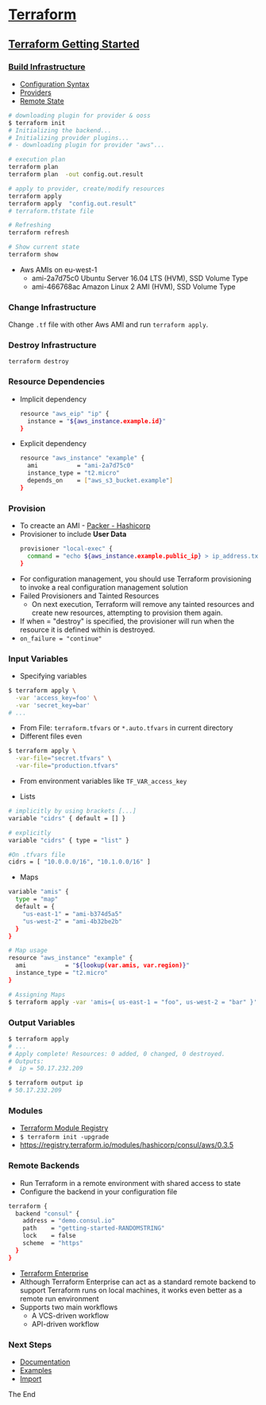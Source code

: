 # [Terraform](https://www.terraform.io)

## [Terraform Getting Started](https://www.terraform.io/intro/getting-started/install.html)

### [Build Infrastructure](https://www.terraform.io/intro/getting-started/build.html)

* [Configuration Syntax](https://www.terraform.io/docs/configuration/syntax.html)
* [Providers](https://www.terraform.io/docs/providers/index.html)
* [Remote State](https://www.terraform.io/docs/state/remote.html)

```bash
# downloading plugin for provider & ooss
$ terraform init
# Initializing the backend...
# Initializing provider plugins...
# - downloading plugin for provider "aws"...

# execution plan
terraform plan  
terraform plan  -out config.out.result  

# apply to provider, create/modify resources
terraform apply  
terraform apply  "config.out.result"
# terraform.tfstate file  

# Refreshing
terraform refresh

# Show current state
terraform show
```

* Aws AMIs on eu-west-1
  - ami-2a7d75c0	Ubuntu Server 16.04 LTS (HVM), SSD Volume Type
  - ami-466768ac	Amazon Linux 2 AMI (HVM), SSD Volume Type


### Change Infrastructure
Change `.tf` file with other Aws AMI and run `terraform apply`.

### Destroy Infrastructure
`terraform destroy`

### Resource Dependencies
* Implicit dependency
  ```bash
  resource "aws_eip" "ip" {
    instance = "${aws_instance.example.id}"
  }
  ```
* Explicit dependency  
  ```bash
  resource "aws_instance" "example" {
    ami           = "ami-2a7d75c0"
    instance_type = "t2.micro"
    depends_on    = ["aws_s3_bucket.example"]
  }
  ```

### Provision
* To creacte an AMI  -  [Packer - Hashicorp](https://www.packer.io/)
* Provisioner to include **User Data**
  ```bash
  provisioner "local-exec" {
    command = "echo ${aws_instance.example.public_ip} > ip_address.txt"
  }
  ```
* For configuration management, you should use Terraform provisioning to invoke a real configuration management solution
* Failed Provisioners and Tainted Resources 
  - On next execution, Terraform will remove any tainted resources and create new resources, attempting to provision them again.
* If when = "destroy" is specified, the provisioner will run when the resource it is defined within is destroyed.
* `on_failure = "continue"`

### Input Variables 
* Specifying variables
```bash
$ terraform apply \
  -var 'access_key=foo' \
  -var 'secret_key=bar'
# ...
```
* From File: `terraform.tfvars` or `*.auto.tfvars` in current directory
* Different files even
```bash
$ terraform apply \
  -var-file="secret.tfvars" \
  -var-file="production.tfvars"
```
* From environment variables like `TF_VAR_access_key`

* Lists
```bash
# implicitly by using brackets [...]
variable "cidrs" { default = [] }

# explicitly
variable "cidrs" { type = "list" }

#On .tfvars file
cidrs = [ "10.0.0.0/16", "10.1.0.0/16" ]
```

* Maps
```bash
variable "amis" {
  type = "map"
  default = {
    "us-east-1" = "ami-b374d5a5"
    "us-west-2" = "ami-4b32be2b"
  }
}

# Map usage
resource "aws_instance" "example" {
  ami           = "${lookup(var.amis, var.region)}"
  instance_type = "t2.micro"
}

# Assigning Maps
$ terraform apply -var 'amis={ us-east-1 = "foo", us-west-2 = "bar" }'
```

### Output Variables
```bash
$ terraform apply
# ...
# Apply complete! Resources: 0 added, 0 changed, 0 destroyed.
# Outputs:
#  ip = 50.17.232.209

$ terraform output ip
# 50.17.232.209
```

### Modules
* [Terraform Module Registry](https://registry.terraform.io/)
* `$ terraform init -upgrade`
* https://registry.terraform.io/modules/hashicorp/consul/aws/0.3.5

### Remote Backends
* Run Terraform in a remote environment with shared access to state
* Configure the backend in your configuration file
```bash
terraform {
  backend "consul" {
    address = "demo.consul.io"
    path    = "getting-started-RANDOMSTRING"
    lock    = false
    scheme  = "https"
  }
}
```
* [Terraform Enterprise ](https://www.hashicorp.com/products/terraform?utm_source=oss&utm_medium=getting-started&utm_campaign=terraform)
* Although Terraform Enterprise can act as a standard remote backend to support Terraform runs on local machines, it works even better as a remote run environment
* Supports two main workflows
  - A VCS-driven workflow
  - API-driven workflow

### Next Steps
* [Documentation](https://www.terraform.io/docs/index.html)
* [Examples](https://www.terraform.io/intro/examples/index.html)
* [Import](https://www.terraform.io/docs/import/index.html)

The End